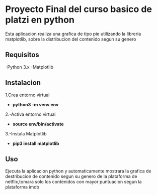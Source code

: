 # Proyecto Final del curso basico de platzi en python
Esta aplicacion realiza una grafica de tipo pie utilizando la libreria matplotlib, sobre la distribucion del contenido segun su genero

## Requisitos

-Python 3.x
-Matplotlib

## Instalacion

1.Crea entorno virtual 
- **python3 -m venv env**

2.-Activa entorno virtual
- **source env/bin/activate**

3.-Instala Matplotlib
- **pip3 install matplotlib**

## Uso

Ejecuta la aplicacion python y automaticamente mostrara la grafica de destribucion de contenido segun su genero de la plataforma de netflix,tomara solo los contenidos con mayor puntuacion segun la plataforma imdb
